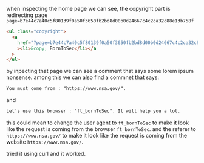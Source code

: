 when inspecting the home page we can see, the copyright part is redirecting page `		page=b7e44c7a40c5f80139f0a50f3650fb2bd8d00b0d24667c4c2ca32c88e13b758f`

````html
<ul class="copyright">
  <a
    href="?page=b7e44c7a40c5f80139f0a50f3650fb2bd8d00b0d24667c4c2ca32c88e13b758f"
    ><li>&copy; BornToSec</li></a
  >
</ul>
```` 
by inpecting that page we can see a comment that says some lorem ipsum
nonsense. among this we can also find a commnet that says: 


```html 
You must come from : "https://www.nsa.gov/". 
``` 

and 

```html 
Let's use this browser : "ft_bornToSec". It will help you a lot.
```

this could mean to change the user agent to `ft_bornToSec` to make it look like the request is coming from the browser `ft_bornToSec`. and the referer to `https://www.nsa.gov/` to make it look like the request is coming from the website `https://www.nsa.gov/`.

tried it using curl and it worked.